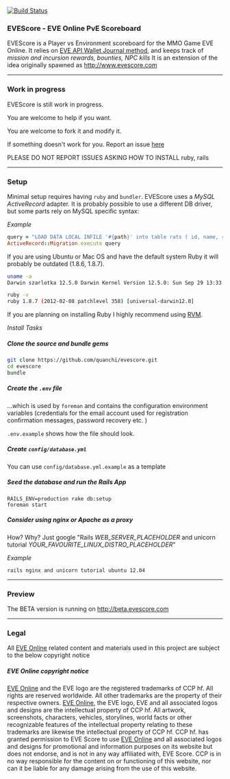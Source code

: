 [![Build Status](https://travis-ci.org/aladac/evescore.svg?branch=master)](https://travis-ci.org/aladac/evescore)

### EVEScore - EVE Online PvE Scoreboard
EVEScore is a Player vs Environment scoreboard for the MMO Game EVE Online.
It relies on [EVE API Wallet Journal method](https://wiki.eveonline.com/en/wiki/EVE_API_Character_Wallet_Journal), and keeps track of *mission and incursion rewards, bounties, NPC kills*
It is an extension of the idea originally spawned as http://www.evescore.com

---

### Work in progress
EVEScore is still work in progress. 

You are welcome to help if you want. 

You are welcome to fork it and modify it.

If something doesn't work for you. Report an issue [here](https://github.com/quanchi/evescore/issues)

PLEASE DO NOT REPORT ISSUES ASKING HOW TO INSTALL ruby, rails 

---

### Setup
Minimal setup requires having `ruby` and `bundler`. EVEScore uses a *MySQL ActiveRecord* adapter.
It is probably possible to use a different DB driver, but some parts rely on MySQL specific syntax:

*Example*

```ruby
query = "LOAD DATA LOCAL INFILE '#{path}' into table rats ( id, name, rat_type, description );"
ActiveRecord::Migration.execute query
```


If you are using Ubuntu or Mac OS and have the default system Ruby it will probably be outdated (1.8.6, 1.8.7).

```bash
uname -a
Darwin szarlotka 12.5.0 Darwin Kernel Version 12.5.0: Sun Sep 29 13:33:47 PDT 2013; root:xnu-2050.48.12~1/RELEASE_X86_64 x86_64

ruby -v
ruby 1.8.7 (2012-02-08 patchlevel 358) [universal-darwin12.0]
```

If you are planning on installing Ruby I highly recommend using [RVM](http://rvm.io/).

*Install Tasks*

##### Clone the source and bundle gems
```bash
git clone https://github.com/quanchi/evescore.git
cd evescore
bundle
```
##### Create the `.env` file
...which is used by `foreman` and contains the configuration environment variables (credentials for the email account used for registration confirmation messages, password recovery etc. )

`.env.example` shows how the file should look.

##### Create `config/database.yml`
You can use `config/database.yml.example` as a template

##### Seed the database and run the Rails App

```
RAILS_ENV=production rake db:setup
foreman start
```

##### Consider using nginx or Apache as a proxy
How? Why? Just google "Rails *WEB_SERVER_PLACEHOLDER* and unicorn tutorial *YOUR_FAVOURITE_LINUX_DISTRO_PLACEHOLDER*"

*Example*

```
rails nginx and unicorn tutorial ubuntu 12.04
```


---

### Preview
The BETA version is running on http://beta.evescore.com

---

### Legal
All [EVE Online](http://www.eveonline.com) related content and materials used in this project are subject to the below copyright notice

##### EVE Online copyright notice

[EVE Online](http://www.eveonline.com) and the EVE logo are the registered trademarks of CCP hf. All rights are reserved worldwide. All other trademarks are the property of their respective owners. [EVE Online](http://www.eveonline.com), the EVE logo, EVE and all associated logos and designs are the intellectual property of CCP hf. All artwork, screenshots, characters, vehicles, storylines, world facts or other recognizable features of the intellectual property relating to these trademarks are likewise the intellectual property of CCP hf. CCP hf. has granted permission to EVE Score to use [EVE Online](http://www.eveonline.com) and all associated logos and designs for promotional and information purposes on its website but does not endorse, and is not in any way affiliated with, EVE Score. CCP is in no way responsible for the content on or functioning of this website, nor can it be liable for any damage arising from the use of this website.